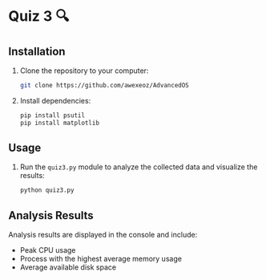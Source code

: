 # Quiz 3 🔍

## Installation
1. Clone the repository to your computer:
    ```bash
    git clone https://github.com/awexeoz/AdvancedOS
    ```

2. Install dependencies:
    ```bash
    pip install psutil
    pip install matplotlib
    ```

## Usage

1. Run the `quiz3.py` module to analyze the collected data and visualize the results:
    ```bash
    python quiz3.py
    ```

## Analysis Results
Analysis results are displayed in the console and include:
- Peak CPU usage
- Process with the highest average memory usage
- Average available disk space


